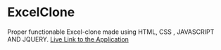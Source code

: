 # ExcelClone
Proper functionable Excel-clone made using HTML, CSS , JAVASCRIPT AND JQUERY.
[Live Link to the Application]("https://chaynikaa.github.io/ExcelClone/")
